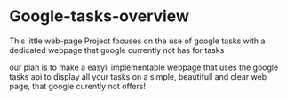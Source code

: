 # Google-tasks-overview
This little web-page Project focuses on the use of google tasks with a dedicated webpage that google currently not has for tasks



our plan is to make a easyli implementable webpage that uses the google tasks api to display all your tasks on a simple, beautifull and clear web page, that google curently not offers!

